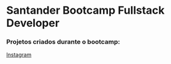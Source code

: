 # Santander Bootcamp Fullstack Developer

### Projetos criados durante o bootcamp:
<a href="https://github.com/rafasalmeron/Santander-Bootcamp-Fullstack-Developer/tree/main/Pagina_inicial_Instagram">Instagram</a>
